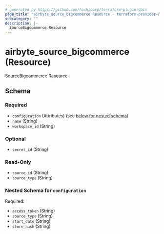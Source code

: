 ```yaml
---
# generated by https://github.com/hashicorp/terraform-plugin-docs
page_title: "airbyte_source_bigcommerce Resource - terraform-provider-airbyte-new"
subcategory: ""
description: |-
  SourceBigcommerce Resource
---
```


# airbyte_source_bigcommerce (Resource)

SourceBigcommerce Resource



<!-- schema generated by tfplugindocs -->
## Schema

### Required

- `configuration` (Attributes) (see [below for nested schema](#nestedatt--configuration))
- `name` (String)
- `workspace_id` (String)

### Optional

- `secret_id` (String)

### Read-Only

- `source_id` (String)
- `source_type` (String)

<a id="nestedatt--configuration"></a>
### Nested Schema for `configuration`

Required:

- `access_token` (String)
- `source_type` (String)
- `start_date` (String)
- `store_hash` (String)


